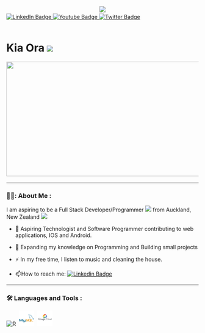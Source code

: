 <div id="header" align="center">   <img src="https://media.giphy.com/media/BjvFYeG1WIuoo/giphy.gif"/> </div>
<div id="badges">
  <a href="www.linkedin.com/in/patrick-tricenio">
    <img src="https://img.shields.io/badge/LinkedIn-blue?style=for-the-badge&logo=linkedin&logoColor=white" alt="LinkedIn Badge"/>
  </a>
  <a href="https://www.youtube.com/channel/UCYn7E2DAtTyVFccPdRiHLSQ/channelsL">
    <img src="https://img.shields.io/badge/YouTube-red?style=for-the-badge&logo=youtube&logoColor=white" alt="Youtube Badge"/>
  </a>
  <a href="https://twitter.com/PTricenio">
    <img src="https://img.shields.io/badge/Twitter-blue?style=for-the-badge&logo=twitter&logoColor=white" alt="Twitter Badge"/>
  </a>
</div>
<img src="https://komarev.com/ghpvc/?username=your-github-username&style=flat-square&color=blue" alt=""/>

<h1>
 Kia Ora
  <img src="https://media.giphy.com/media/hvRJCLFzcasrR4ia7z/giphy.gif" width="30px"/>
</h1>


<div align="center">
  <img src="https://media.giphy.com/media/CTX0ivSQbI78A/giphy.gif" width="600" height="300"/>
</div>

---

### 👨‍💻: About Me :

I am aspiring to be a Full Stack Developer/Programmer <img src="https://media.giphy.com/media/OVay6ruYLVNNF8zhxH/giphy.gif" width="30"> from Auckland, New Zealand  <img src="https://media.giphy.com/media/Qa4cAGMr5NfUuINAXd/giphy.gif" width="30">

- :telescope: Aspiring Technologist and Software Programmer contributing to web applications, IOS and Android.

- :seedling: Expanding my knowledge on Programming and Building small projects

- :zap: In my free time, I listen to music and cleaning the house.

- :mailbox:How to reach me: [![Linkedin Badge](https://img.shields.io/badge/Patrick-Linkedin-blue)](www.linkedin.com/in/patrick-tricenio)

---

### :hammer_and_wrench: Languages and Tools :

<div>
  <img scr="https://commons.wikimedia.org/wiki/File:R_logo.svg" title="R" alt="R" width="40" height="40" height="40"/>&nbsp;
  <img src="https://github.com/devicons/devicon/blob/master/icons/mysql/mysql-original-wordmark.svg" title="MySQL"  alt="MySQL" width="40" height="40"/>&nbsp;
  <img src="https://github.com/devicons/devicon/blob/master/icons/googlecloud/googlecloud-original-wordmark.svg" title="Google Cloud"  alt="Google Cloud" width="40" height="40"/>&nbsp;
</div>
